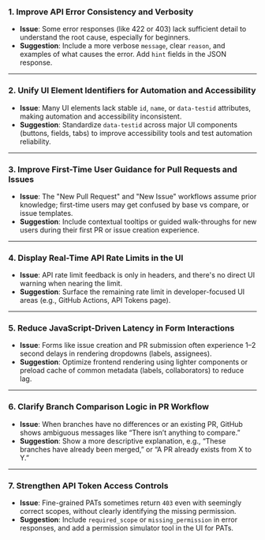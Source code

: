
### 1. **Improve API Error Consistency and Verbosity**

* **Issue**: Some error responses (like 422 or 403) lack sufficient detail to understand the root cause, especially for beginners.
* **Suggestion**: Include a more verbose `message`, clear `reason`, and examples of what causes the error. Add `hint` fields in the JSON response.

---

### 2. **Unify UI Element Identifiers for Automation and Accessibility**

* **Issue**: Many UI elements lack stable `id`, `name`, or `data-testid` attributes, making automation and accessibility inconsistent.
* **Suggestion**: Standardize `data-testid` across major UI components (buttons, fields, tabs) to improve accessibility tools and test automation reliability.

---

### 3. **Improve First-Time User Guidance for Pull Requests and Issues**

* **Issue**: The "New Pull Request" and "New Issue" workflows assume prior knowledge; first-time users may get confused by base vs compare, or issue templates.
* **Suggestion**: Include contextual tooltips or guided walk-throughs for new users during their first PR or issue creation experience.

---

### 4. **Display Real-Time API Rate Limits in the UI**

* **Issue**: API rate limit feedback is only in headers, and there's no direct UI warning when nearing the limit.
* **Suggestion**: Surface the remaining rate limit in developer-focused UI areas (e.g., GitHub Actions, API Tokens page).

---

### 5. **Reduce JavaScript-Driven Latency in Form Interactions**

* **Issue**: Forms like issue creation and PR submission often experience 1–2 second delays in rendering dropdowns (labels, assignees).
* **Suggestion**: Optimize frontend rendering using lighter components or preload cache of common metadata (labels, collaborators) to reduce lag.

---

### 6. **Clarify Branch Comparison Logic in PR Workflow**

* **Issue**: When branches have no differences or an existing PR, GitHub shows ambiguous messages like “There isn’t anything to compare.”
* **Suggestion**: Show a more descriptive explanation, e.g., “These branches have already been merged,” or “A PR already exists from X to Y.”

---

### 7. **Strengthen API Token Access Controls**

* **Issue**: Fine-grained PATs sometimes return `403` even with seemingly correct scopes, without clearly identifying the missing permission.
* **Suggestion**: Include `required_scope` or `missing_permission` in error responses, and add a permission simulator tool in the UI for PATs.

